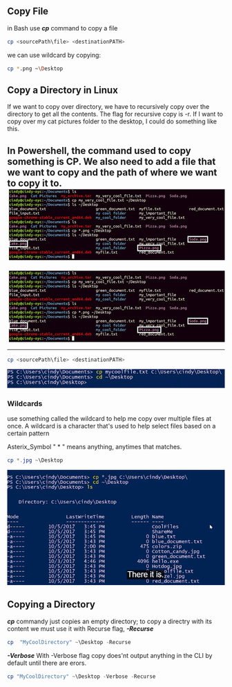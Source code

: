## Copy File
in Bash use ***cp*** command to copy a file 
```Bash
cp <sourcePath\file> <destinationPATH>
```
we can use wildcard by copying:
```bash
cp *.png ~\Desktop
```
## Copy a Directory in Linux
 If we want to copy over directory, we have to recursively copy over the directory to get all the contents. The flag for recursive copy is -r. If I want to copy over my cat pictures folder to the desktop, I could do something like this.


In Powershell, the command used to copy something is CP. We also need to add a file that we want to copy and the path of where we want to copy it to. 
![licp](images/licp.png)
---
![licpdir](images/licpdir.png)

---
```PowerShell
cp <sourcePath\file> <destinationPATH>
```
![copy_w](images/copy_w.png)

### Wildcards
use something called the wildcard to help me copy over multiple files at once. A wildcard is a character that's used to help select files based on a certain pattern

Asterix_Symbol " * " means anything, anytimes that matches. 

```PowerShell
cp *.jpg ~\Desktop
```

![asterix](images/asterix.png)

## Copying a Directory

***cp*** commandy just copies an empty directory; to copy a directry with its content we must use it with Recurse flag, ***-Recurse***
```PowerShell
cp  "MyCoolDirectory" ~\Desktop -Recurse
```

***-Verbose***
With -Verbose flag copy does'nt output anything in the CLI by default until there are erors. 
```PowerShell
cp "MyCoolDirectory" ~\Desktop -Verbose -Recurse
```

